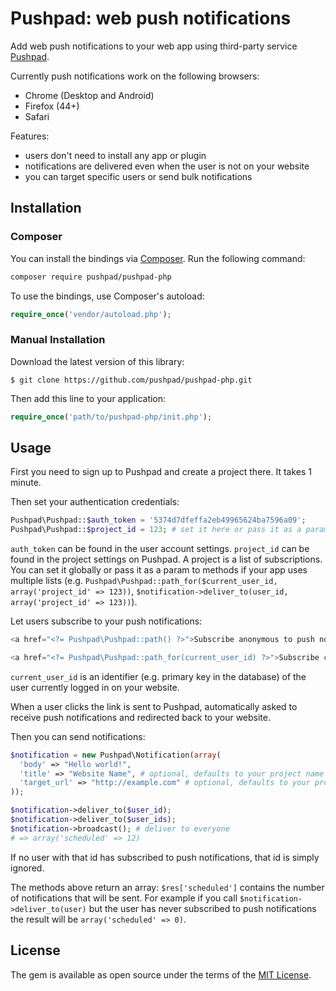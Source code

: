 # Pushpad: web push notifications

Add web push notifications to your web app using third-party service [Pushpad](https://pushpad.xyz).

Currently push notifications work on the following browsers:

- Chrome (Desktop and Android)
- Firefox (44+)
- Safari

Features:

- users don't need to install any app or plugin 
- notifications are delivered even when the user is not on your website
- you can target specific users or send bulk notifications

## Installation

### Composer

You can install the bindings via [Composer](http://getcomposer.org/). Run the following command:

```bash
composer require pushpad/pushpad-php
```

To use the bindings, use Composer's autoload:

```php
require_once('vendor/autoload.php');
```

### Manual Installation

Download the latest version of this library:

    $ git clone https://github.com/pushpad/pushpad-php.git

Then add this line to your application:

```php
require_once('path/to/pushpad-php/init.php');

```

## Usage

First you need to sign up to Pushpad and create a project there. It takes 1 minute.

Then set your authentication credentials:

```php
Pushpad\Pushpad::$auth_token = '5374d7dfeffa2eb49965624ba7596a09';
Pushpad\Pushpad::$project_id = 123; # set it here or pass it as a param to methods later
```

`auth_token` can be found in the user account settings. 
`project_id` can be found in the project settings on Pushpad. A project is a list of subscriptions. You can set it globally or pass it as a param to methods if your app uses multiple lists (e.g. `Pushpad\Pushpad::path_for($current_user_id, array('project_id' => 123))`, `$notification->deliver_to(user_id, array('project_id' => 123))`).

Let users subscribe to your push notifications: 

```php
<a href="<?= Pushpad\Pushpad::path() ?>">Subscribe anonymous to push notifications</a>

<a href="<?= Pushpad\Pushpad::path_for(current_user_id) ?>">Subscribe current user to push notifications</a>
```

`current_user_id` is an identifier (e.g. primary key in the database) of the user currently logged in on your website.

When a user clicks the link is sent to Pushpad, automatically asked to receive push notifications and redirected back to your website.

Then you can send notifications:

```php
$notification = new Pushpad\Notification(array(
  'body' => "Hello world!",
  'title' => "Website Name", # optional, defaults to your project name
  'target_url' => "http://example.com" # optional, defaults to your project website
));

$notification->deliver_to($user_id);
$notification->deliver_to($user_ids);
$notification->broadcast(); # deliver to everyone
# => array('scheduled' => 12)
```

If no user with that id has subscribed to push notifications, that id is simply ignored.

The methods above return an array: `$res['scheduled']` contains the number of notifications that will be sent. For example if you call `$notification->deliver_to(user)` but the user has never subscribed to push notifications the result will be `array('scheduled' => 0)`.

## License

The gem is available as open source under the terms of the [MIT License](http://opensource.org/licenses/MIT).

